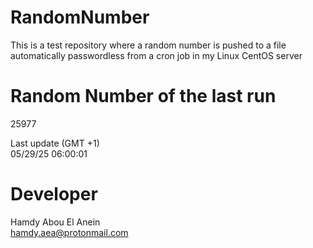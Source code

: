 # RandomNumber    
This is a test repository where a random number is pushed to a file automatically passwordless from a cron job in my Linux CentOS server    
# Random Number of the last run   
25977
      
Last update (GMT +1)    
05/29/25 06:00:01
# Developer    
Hamdy Abou El Anein   
hamdy.aea@protonmail.com
